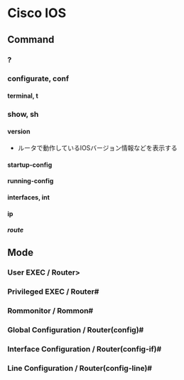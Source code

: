# Cisco IOS
## Command
### ?
### configurate, conf
#### terminal, t
### show, sh
#### version
- ルータで動作しているIOSバージョン情報などを表示する
#### startup-config
#### running-config
#### interfaces, int
#### ip
##### route
## Mode
### User EXEC / Router>
### Privileged EXEC / Router#
### Rommonitor / Rommon#
### Global Configuration / Router(config)#
### Interface Configuration / Router(config-if)#
### Line Configuration / Router(config-line)#
